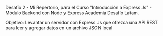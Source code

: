 Desafío 2 - Mi Repertorio, para el Curso "Introducción a Express Js" - Módulo Backend con Node y Express Academia Desafío Latam.

Objetivo: Levantar un servidor con Express Js que ofrezca una API REST
para leer y agregar datos en un archivo JSON local
